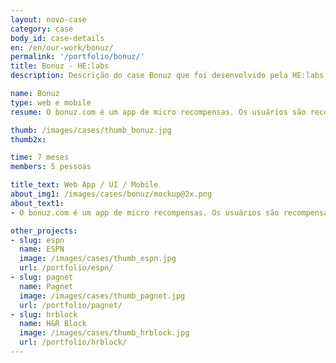 ```yaml
---
layout: novo-case
category: case
body_id: case-details
en: /en/our-work/bonuz/
permalink: '/portfolio/bonuz/'
title: Bonuz - HE:labs
description: Descrição do case Bonuz que foi desenvolvido pela HE:labs.

name: Bonuz
type: web e mobile
resume: O bonuz.com é um app de micro recompensas. Os usuários são recompensados por interagir com suas marcas e serviços preferidos .

thumb: /images/cases/thumb_bonuz.jpg
thumb2x:

time: 7 meses
members: 5 pessoas

title_text: Web App / UI / Mobile
about_img1: /images/cases/bonuz/mockup@2x.png
about_text1:
- O bonuz.com é um app de micro recompensas. Os usuários são recompensados por interagir com suas marcas e serviços preferidos através de bônus que podem ser trocados por pacotes de dados e SMS, ligações, músicas, apps, ingressos, assinaturas de revistas, entre outros.

other_projects:
- slug: espn
  name: ESPN
  image: /images/cases/thumb_espn.jpg
  url: /portfolio/espn/
- slug: pagnet
  name: Pagnet
  image: /images/cases/thumb_pagnet.jpg
  url: /portfolio/pagnet/
- slug: hrblock
  name: H&R Block
  image: /images/cases/thumb_hrblock.jpg
  url: /portfolio/hrblock/
---
```

